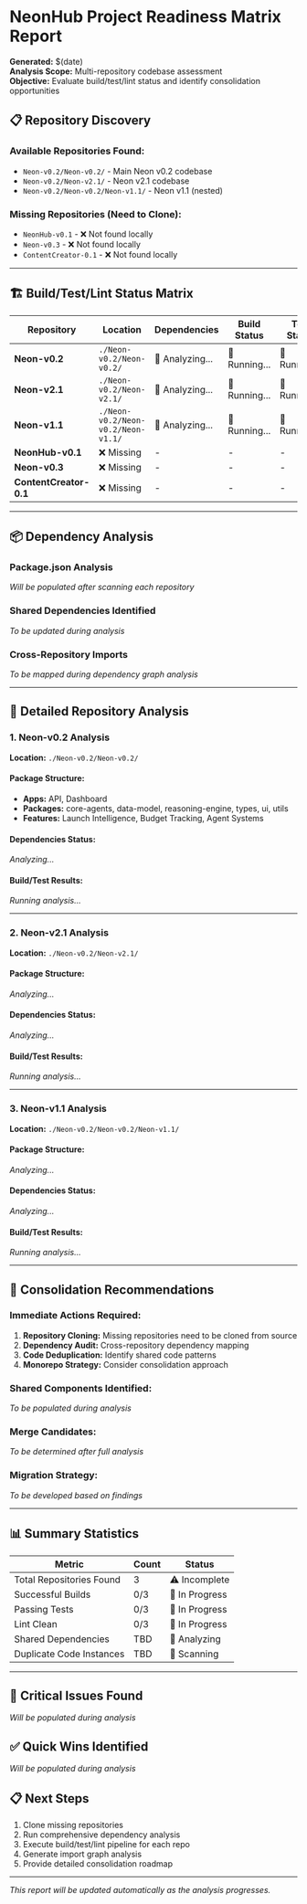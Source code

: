 # NeonHub Project Readiness Matrix Report

**Generated:** $(date)  
**Analysis Scope:** Multi-repository codebase assessment  
**Objective:** Evaluate build/test/lint status and identify consolidation
opportunities

## 📋 Repository Discovery

### Available Repositories Found:

- `Neon-v0.2/Neon-v0.2/` - Main Neon v0.2 codebase
- `Neon-v0.2/Neon-v2.1/` - Neon v2.1 codebase
- `Neon-v0.2/Neon-v0.2/Neon-v1.1/` - Neon v1.1 (nested)

### Missing Repositories (Need to Clone):

- `NeonHub-v0.1` - ❌ Not found locally
- `Neon-v0.3` - ❌ Not found locally
- `ContentCreator-0.1` - ❌ Not found locally

---

## 🏗️ Build/Test/Lint Status Matrix

| Repository             | Location                           | Dependencies    | Build Status  | Test Status   | Lint Status   | Last Updated   |
| ---------------------- | ---------------------------------- | --------------- | ------------- | ------------- | ------------- | -------------- |
| **Neon-v0.2**          | `./Neon-v0.2/Neon-v0.2/`           | 🔄 Analyzing... | 🔄 Running... | 🔄 Running... | 🔄 Running... | 🔄 Checking... |
| **Neon-v2.1**          | `./Neon-v0.2/Neon-v2.1/`           | 🔄 Analyzing... | 🔄 Running... | 🔄 Running... | 🔄 Running... | 🔄 Checking... |
| **Neon-v1.1**          | `./Neon-v0.2/Neon-v0.2/Neon-v1.1/` | 🔄 Analyzing... | 🔄 Running... | 🔄 Running... | 🔄 Running... | 🔄 Checking... |
| **NeonHub-v0.1**       | ❌ Missing                         | -               | -             | -             | -             | -              |
| **Neon-v0.3**          | ❌ Missing                         | -               | -             | -             | -             | -              |
| **ContentCreator-0.1** | ❌ Missing                         | -               | -             | -             | -             | -              |

---

## 📦 Dependency Analysis

### Package.json Analysis

_Will be populated after scanning each repository_

### Shared Dependencies Identified

_To be updated during analysis_

### Cross-Repository Imports

_To be mapped during dependency graph analysis_

---

## 🔧 Detailed Repository Analysis

### 1. Neon-v0.2 Analysis

**Location:** `./Neon-v0.2/Neon-v0.2/`

#### Package Structure:

- **Apps:** API, Dashboard
- **Packages:** core-agents, data-model, reasoning-engine, types, ui, utils
- **Features:** Launch Intelligence, Budget Tracking, Agent Systems

#### Dependencies Status:

_Analyzing..._

#### Build/Test Results:

_Running analysis..._

---

### 2. Neon-v2.1 Analysis

**Location:** `./Neon-v0.2/Neon-v2.1/`

#### Package Structure:

_Analyzing..._

#### Dependencies Status:

_Analyzing..._

#### Build/Test Results:

_Running analysis..._

---

### 3. Neon-v1.1 Analysis

**Location:** `./Neon-v0.2/Neon-v0.2/Neon-v1.1/`

#### Package Structure:

_Analyzing..._

#### Dependencies Status:

_Analyzing..._

#### Build/Test Results:

_Running analysis..._

---

## 🎯 Consolidation Recommendations

### Immediate Actions Required:

1. **Repository Cloning:** Missing repositories need to be cloned from source
2. **Dependency Audit:** Cross-repository dependency mapping
3. **Code Deduplication:** Identify shared code patterns
4. **Monorepo Strategy:** Consider consolidation approach

### Shared Components Identified:

_To be populated during analysis_

### Merge Candidates:

_To be determined after full analysis_

### Migration Strategy:

_To be developed based on findings_

---

## 📊 Summary Statistics

| Metric                   | Count | Status         |
| ------------------------ | ----- | -------------- |
| Total Repositories Found | 3     | ⚠️ Incomplete  |
| Successful Builds        | 0/3   | 🔄 In Progress |
| Passing Tests            | 0/3   | 🔄 In Progress |
| Lint Clean               | 0/3   | 🔄 In Progress |
| Shared Dependencies      | TBD   | 🔄 Analyzing   |
| Duplicate Code Instances | TBD   | 🔄 Scanning    |

---

## 🚨 Critical Issues Found

_Will be populated during analysis_

## ✅ Quick Wins Identified

_Will be populated during analysis_

## 📋 Next Steps

1. Clone missing repositories
2. Run comprehensive dependency analysis
3. Execute build/test/lint pipeline for each repo
4. Generate import graph analysis
5. Provide detailed consolidation roadmap

---

_This report will be updated automatically as the analysis progresses._
